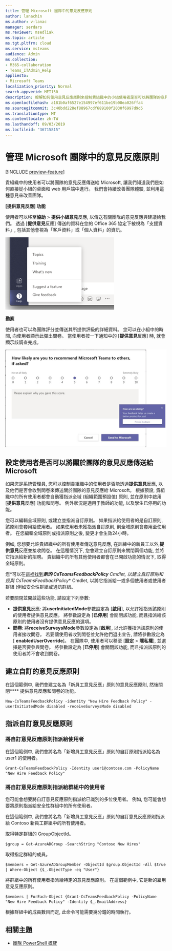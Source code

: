 ```yaml
---
title: 管理 Microsoft 團隊中的意見反應原則
author: lanachin
ms.author: v-lanac
manager: serdars
ms.reviewer: msedliak
ms.topic: article
ms.tgt.pltfrm: cloud
ms.service: msteams
audience: Admin
ms.collection:
- M365-collaboration
- Teams_ITAdmin_Help
appliesto:
- Microsoft Teams
localization_priority: Normal
search.appverid: MET150
description: 瞭解如何使用意見反應原則來控制貴組織中的小組使用者是否可以將團隊的意見反應提交給 Microsoft。
ms.openlocfilehash: a181b0af6527e154997ef611be19b08ea026ffa4
ms.sourcegitcommit: 3c40bdd228ef88967cdf689100f2030f6997d9d5
ms.translationtype: MT
ms.contentlocale: zh-TW
ms.lasthandoff: 09/03/2019
ms.locfileid: "36715815"
---
```

# <a name="manage-feedback-policies-in-microsoft-teams"></a>管理 Microsoft 團隊中的意見反應原則

[!INCLUDE [preview-feature](includes/preview-feature.md)]

貴組織中的使用者可以將團隊的意見反應傳送給 Microsoft, 讓我們知道我們是如何直接從小組的桌面和 web 用戶端中進行。 我們會持續改善團隊體驗, 並利用這種意見來改善團隊。

**[提供意見反應] 功能**

使用者可以移至**協助** > **提供小組意見**反應, 以傳送有關團隊的意見反應與建議給我們。 透過 [**提供意見**反應] 傳送的資料在您的 Office 365 協定下被視為「支援資料」, 包括其他會視為「客戶資料」或「個人資料」的資訊。

![小組中的 [提供意見反應] 選項的螢幕擷取畫面](media/manage-feedback-policies-in-teams-give-feedback.png)

**勘察**

使用者也可以為團隊評分並傳送其所提供評級的詳細資料。 您可以在小組中的時間, 向使用者顯示此彈出問卷。 當使用者按一下通知中的 [**提供意見**反應] 時, 就會顯示該調查完成。

![在小組中調查通知和表單的螢幕擷取畫面](media/manage-feedback-policies-in-teams-survey.png)

## <a name="set-whether-users-can-send-feedback-about-teams-to-microsoft"></a>設定使用者是否可以將關於團隊的意見反應傳送給 Microsoft

如果您是系統管理員, 您可以控制貴組織中的使用者是否能透過**提供意見**反應, 以及他們是否會收到問卷來傳送關於團隊的意見反應給 Microsoft。 根據預設, 貴組織中的所有使用者都會自動獲指派全域 (組織範圍預設值) 原則, 並在原則中啟用 [**提供意見**反應] 功能和問卷。 例外狀況是適用于教師的功能, 以及學生已停用的功能。

您可以編輯全域原則, 或建立並指派自訂原則。 如果指派給使用者的是自訂原則, 該原則會套用給使用者。 如果使用者未獲指派自訂原則, 則全域原則會套用至使用者。 在您編輯全域原則或指派原則之後, 變更才會生效24小時。

例如, 您想要允許貴組織中的所有使用者傳送意見反應, 在訓練中的新員工以外,**提供意見**反應並接收問卷。 在這種情況下, 您會建立自訂原則來關閉兩個功能, 並將它指派給新的招聘。 貴組織中的所有其他使用者都會在已開啟功能的情況下, 取得全域原則。  

您*可以在[這裡找到](https://docs.microsoft.com/office365/enterprise/powershell/manage-skype-for-business-online-with-office-365-powershell)***新的 CsTeamsFeedbackPolicy** Cmdlet, 以建立自訂原則和**授與 CsTeamsFeedbackPolicy** Cmdlet, 以將它指派給一或多個使用者或使用者群組 (例如安全性群組或通訊群組。

若要關閉並開啟這些功能, 請設定下列參數:

 - **提供意見**反應: 將**userInitiatedMode**參數設定為 [**啟用**], 以允許獲指派該原則的使用者提供意見反應。 將參數設定為 [**已停用**] 會關閉該功能, 而且指派給該原則的使用者沒有提供意見反應的選項。
 - **問卷**: 將**receiveSurveysMode**參數設定為 [**啟用**], 以允許獲指派該原則的使用者接收問卷。 若要讓使用者收到問卷並允許他們退出宣告, 請將參數設定為 [ **enabledUserOverride**]。 在團隊中, 使用者可以移至 [**設定** > **隱私權**], 並選擇是否要參與問卷。 將參數設定為 [**已停用**] 會關閉該功能, 而且指派該原則的使用者將不會收到問卷。

## <a name="create-a-custom-feedback-policy"></a>建立自訂的意見反應原則

在這個範例中, 我們會建立名為「新員工意見反應」原則的意見反應原則, 然後關閉**** 提供意見反應和問卷的功能。

```
New-CsTeamsFeedbackPolicy -identity "New Hire Feedback Policy" -userInitiatedMode disabled -receiveSurveysMode disabled
```

## <a name="assign-a-custom-feedback-policy"></a>指派自訂意見反應原則

### <a name="assign-a-custom-feedback-policy-to-a-user"></a>將自訂意見反應原則指派給使用者

在這個範例中, 我們會將名為「新增員工意見反應」原則的自訂原則指派給名為 user1 的使用者。

```
Grant-CsTeamsFeedbackPolicy -Identity user1@contoso.com -PolicyName "New Hire Feedback Policy"
```
### <a name="assign-a-custom-feedback-policy-to-users-in-a-group"></a>將自訂意見反應原則指派給群組中的使用者

您可能會想要將自訂意見反應原則指派給已識別的多位使用者。 例如, 您可能會想要將原則指派給安全性群組中的所有使用者。

在這個範例中, 我們會將名為「新增員工意見反應」原則的自訂意見反應原則指派給 Contoso 新員工群組中的所有使用者。  

取得特定群組的 GroupObjectId。
```
$group = Get-AzureADGroup -SearchString "Contoso New Hires"
```
取得指定群組的成員。
```
$members = Get-AzureADGroupMember -ObjectId $group.ObjectId -All $true | Where-Object {$_.ObjectType -eq "User"}
```
將群組中的所有使用者指派給特定的意見反應原則。 在這個範例中, 它是新的雇用意見反應原則。
```
$members | ForEach-Object {Grant-CsTeamsFeedbackPolicy -PolicyName "New Hire Feedback Policy" -Identity $_.EmailAddress}
``` 
根據群組中的成員數目而定, 此命令可能需要幾分鐘的時間執行。

## <a name="related-topics"></a>相關主題

- [團隊 PowerShell 概覽](teams-powershell-overview.md)